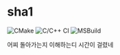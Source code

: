 # sha1

![CMake](https://github.com/rkdmf0000/sha1/workflows/CMake/badge.svg?branch=master)
![C/C++ CI](https://github.com/rkdmf0000/sha1/workflows/C/C++%20CI/badge.svg?branch=master)
![MSBuild](https://github.com/rkdmf0000/sha1/workflows/MSBuild/badge.svg?branch=master)

어찌 돌아가는지 이해하는디 시간이 걸렸네 
